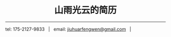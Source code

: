 # <center>山雨光云的简历
---

tel: 175-2127-9833 &nbsp; | &nbsp;  email: jiuhuarfengwen@gmail.com &nbsp; | &nbsp;  